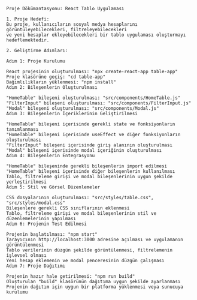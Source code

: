     Proje Dökümantasyonu: React Tablo Uygulaması

    1. Proje Hedefi:
    Bu proje, kullanıcıların sosyal medya hesaplarını görüntüleyebilecekleri, filtreleyebilecekleri 
    ve yeni hesaplar ekleyebilecekleri bir tablo uygulaması oluşturmayı hedeflemektedir.

    2. Geliştirme Adımları:

    Adım 1: Proje Kurulumu

    React projesinin oluşturulması: "npx create-react-app table-app"
    Proje klasörüne geçiş: "cd table-app"
    Bağımlılıkların yüklenmesi: "npm install"
    Adım 2: Bileşenlerin Oluşturulması

    "HomeTable" bileşeni oluşturulması: "src/components/HomeTable.js"
    "FilterInput" bileşeni oluşturulması: "src/components/FilterInput.js"
    "Modal" bileşeni oluşturulması: "src/components/Modal.js"
    Adım 3: Bileşenlerin İçeriklerinin Geliştirilmesi

    "HomeTable" bileşeni içerisinde gerekli state ve fonksiyonların tanımlanması
    "HomeTable" bileşeni içerisinde useEffect ve diğer fonksiyonların oluşturulması
    "FilterInput" bileşeni içerisinde giriş alanının oluşturulması
    "Modal" bileşeni içerisinde modal içeriğinin oluşturulması
    Adım 4: Bileşenlerin Entegrasyonu

    "HomeTable" bileşeninde gerekli bileşenlerin import edilmesi
    "HomeTable" bileşeni içerisinde diğer bileşenlerin kullanılması
    Tablo, filtreleme girişi ve modal bileşenlerinin uygun şekilde yerleştirilmesi
    Adım 5: Stil ve Görsel Düzenlemeler

    CSS dosyalarının oluşturulması: "src/styles/table.css", "src/styles/modal.css"
    Bileşenlere gerekli CSS sınıflarının eklenmesi
    Tablo, filtreleme girişi ve modal bileşenlerinin stil ve düzenlemelerinin yapılması
    Adım 6: Projenin Test Edilmesi

    Projenin başlatılması: "npm start"
    Tarayıcının http://localhost:3000 adresine açılması ve uygulamanın görüntülenmesi
    Tablo verilerinin düzgün şekilde görüntülenmesi, filtrelemenin işlevsel olması
    Yeni hesap eklemenin ve modal penceresinin düzgün çalışması
    Adım 7: Proje Dağıtımı

    Projenin hazır hale getirilmesi: "npm run build"
    Oluşturulan "build" klasörünün dağıtıma uygun şekilde ayarlanması
    Projenin dağıtım için uygun bir platforma yüklenmesi veya sunucuya kurulumu
